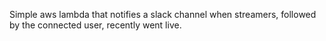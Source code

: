 Simple aws lambda that notifies a slack channel when streamers, followed by the connected user, recently went live.
